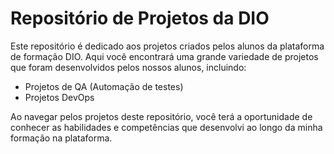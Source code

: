 # Repositório de Projetos da DIO

Este repositório é dedicado aos projetos criados pelos alunos da plataforma de formação DIO. Aqui você encontrará uma grande variedade de projetos que foram desenvolvidos pelos nossos alunos, incluindo:

- Projetos de QA (Automação de testes)
- Projetos DevOps


Ao navegar pelos projetos deste repositório, você terá a oportunidade de conhecer as habilidades e competências que desenvolvi ao longo da minha formação na plataforma.
